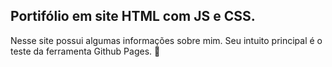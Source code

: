 ## Portifólio em site HTML com JS e CSS.
Nesse site possui algumas informações sobre mim. Seu intuito principal é o teste da ferramenta Github Pages.
🦇
